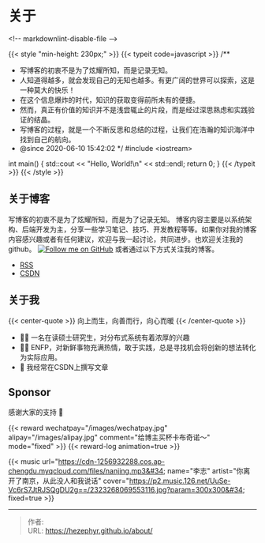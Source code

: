 # 关于


&lt;!-- markdownlint-disable-file --&gt;

{{&lt; style &#34;min-height: 230px;&#34; &gt;}}
{{&lt; typeit code=javascript &gt;}}
/**
 * 写博客的初衷不是为了炫耀所知，而是记录无知。
 * 人知道得越多，就会发现自己的无知也越多。有更广阔的世界可以探索，这是一种莫大的快乐！
 * 在这个信息爆炸的时代，知识的获取变得前所未有的便捷。
 * 然而，真正有价值的知识并不是浅尝辄止的片段，而是经过深思熟虑和实践验证的结晶。
 * 写博客的过程，就是一个不断反思和总结的过程，让我们在浩瀚的知识海洋中找到自己的航向。
 * @since 2020-06-10 15:42:02
 */
#include &lt;iostream&gt;

int main() {
    std::cout &lt;&lt; &#34;Hello, World!\n&#34; &lt;&lt; std::endl;
    return 0;
}
{{&lt; /typeit &gt;}}
{{&lt; /style &gt;}}

## 关于博客

写博客的初衷不是为了炫耀所知，而是为了记录无知。
博客内容主要是以系统架构、后端开发为主，分享一些学习笔记、技巧、开发教程等等。如果你对我的博客内容感兴趣或者有任何建议，欢迎与我一起讨论，共同进步。也欢迎关注我的github。
[![Follow me on GitHub](https://img.shields.io/github/followers/Lruihao.svg?style=social&amp;label=Followers)](https://github.com/Lruihao) 或者通过以下方式关注我的博客。

- [RSS](https://hezephyr.github.io/index.xml)
- [CSDN](https://pursuit.blog.csdn)

## 关于我

{{&lt; center-quote &gt;}}
向上而生，向善而行，向心而暖
{{&lt; /center-quote &gt;}}

- 👨‍💻 一名在读硕士研究生，对分布式系统有着浓厚的兴趣
- 👨‍💼 ENFP，对新鲜事物充满热情，敢于实践，总是寻找机会将创新的想法转化为实际应用。
- 📝 我经常在CSDN上撰写文章

## Sponsor

感谢大家的支持 🙏

{{&lt; reward wechatpay=&#34;/images/wechatpay.jpg&#34; alipay=&#34;/images/alipay.jpg&#34; comment=&#34;给博主买杯卡布奇诺～&#34; mode=&#34;fixed&#34; &gt;}}
{{&lt; reward-log animation=true &gt;}}

{{&lt; music url=&#34;https://cdn-1256932288.cos.ap-chengdu.myqcloud.com/files/nanjing.mp3&#34; name=&#34;李志&#34; artist=&#34;你离开了南京，从此没人和我说话&#34; cover=&#34;https://p2.music.126.net/UuSe-Vc6rS7JtRJSQgDU2g==/2323268069553116.jpg?param=300x300&#34; fixed=true &gt;}}



---

> 作者:   
> URL: https://hezephyr.github.io/about/  

